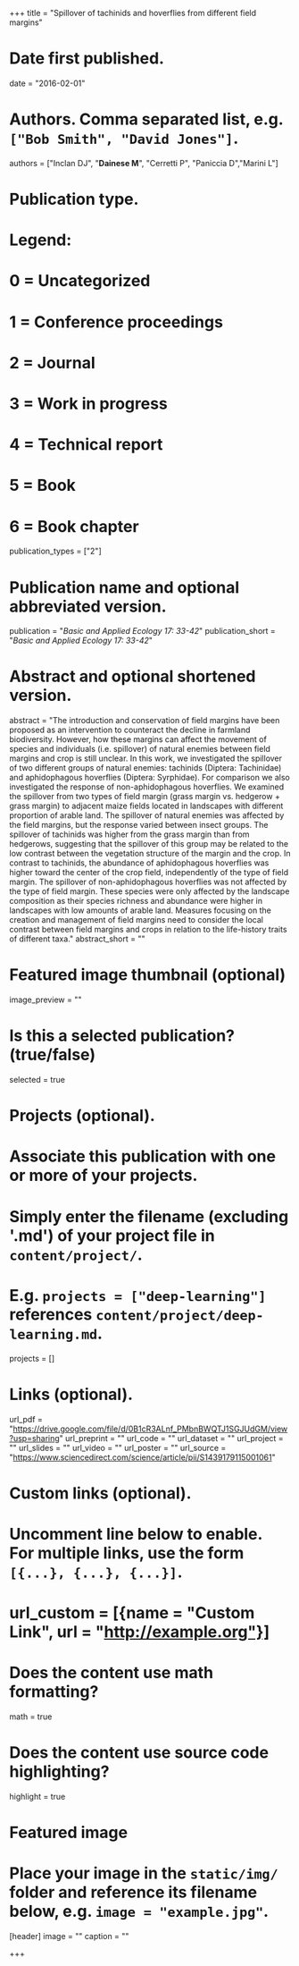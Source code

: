+++
title = "Spillover of tachinids and hoverflies from different field margins"

# Date first published.
date = "2016-02-01"

# Authors. Comma separated list, e.g. `["Bob Smith", "David Jones"]`.
authors = ["Inclan DJ", "**Dainese M**", "Cerretti P", "Paniccia D","Marini L"]

# Publication type.
# Legend:
# 0 = Uncategorized
# 1 = Conference proceedings
# 2 = Journal
# 3 = Work in progress
# 4 = Technical report
# 5 = Book
# 6 = Book chapter
publication_types = ["2"]

# Publication name and optional abbreviated version.
publication = "*Basic and Applied Ecology 17: 33-42*"
publication_short = "*Basic and Applied Ecology 17: 33-42*"

# Abstract and optional shortened version.
abstract = "The introduction and conservation of field margins have been proposed as an intervention to counteract the decline in farmland biodiversity. However, how these margins can affect the movement of species and individuals (i.e. spillover) of natural enemies between field margins and crop is still unclear. In this work, we investigated the spillover of two different groups of natural enemies: tachinids (Diptera: Tachinidae) and aphidophagous hoverflies (Diptera: Syrphidae). For comparison we also investigated the response of non-aphidophagous hoverflies. We examined the spillover from two types of field margin (grass margin vs. hedgerow + grass margin) to adjacent maize fields located in landscapes with different proportion of arable land. The spillover of natural enemies was affected by the field margins, but the response varied between insect groups. The spillover of tachinids was higher from the grass margin than from hedgerows, suggesting that the spillover of this group may be related to the low contrast between the vegetation structure of the margin and the crop. In contrast to tachinids, the abundance of aphidophagous hoverflies was higher toward the center of the crop field, independently of the type of field margin. The spillover of non-aphidophagous hoverflies was not affected by the type of field margin. These species were only affected by the landscape composition as their species richness and abundance were higher in landscapes with low amounts of arable land. Measures focusing on the creation and management of field margins need to consider the local contrast between field margins and crops in relation to the life-history traits of different taxa."
abstract_short = ""

# Featured image thumbnail (optional)
image_preview = ""

# Is this a selected publication? (true/false)
selected = true

# Projects (optional).
#   Associate this publication with one or more of your projects.
#   Simply enter the filename (excluding '.md') of your project file in `content/project/`.
#   E.g. `projects = ["deep-learning"]` references `content/project/deep-learning.md`.
projects = []

# Links (optional).
url_pdf = "https://drive.google.com/file/d/0B1cR3ALnf_PMbnBWQTJ1SGJUdGM/view?usp=sharing"
url_preprint = ""
url_code = ""
url_dataset = ""
url_project = ""
url_slides = ""
url_video = ""
url_poster = ""
url_source = "https://www.sciencedirect.com/science/article/pii/S1439179115001061"

# Custom links (optional).
#   Uncomment line below to enable. For multiple links, use the form `[{...}, {...}, {...}]`.
# url_custom = [{name = "Custom Link", url = "http://example.org"}]

# Does the content use math formatting?
math = true

# Does the content use source code highlighting?
highlight = true

# Featured image
# Place your image in the `static/img/` folder and reference its filename below, e.g. `image = "example.jpg"`.
[header]
image = ""
caption = ""

+++
